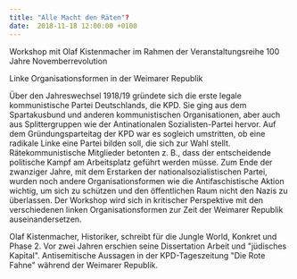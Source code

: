 ```yaml
---
title: "Alle Macht den Räten"?
date:  2018-11-18 12:00:00 +0100
---
```


Workshop mit Olaf Kistenmacher im Rahmen der Veranstaltungsreihe 100 Jahre Novemberrevolution



Linke Organisationsformen in der Weimarer Republik

Über den Jahreswechsel 1918/19 gründete sich die erste legale
kommunistische Partei Deutschlands, die KPD. Sie ging aus dem
Spartakusbund und anderen kommunistischen Organisationen, aber auch aus
Splittergruppen wie der Antinationalen Sozialisten-Partei hervor. Auf
dem Gründungsparteitag der KPD war es sogleich umstritten, ob eine
radikale Linke eine Partei bilden soll, die sich zur Wahl stellt.
Rätekommunistische Mitglieder betonten z. B., dass der entscheidende
politische Kampf am Arbeitsplatz geführt werden müsse. Zum Ende der
zwanziger Jahre, mit dem Erstarken der nationalsozialistischen Partei,
wurden noch andere Organisationsformen wie die Antifaschistische Aktion
wichtig, um sich zu schützen und den öffentlichen Raum nicht den Nazis
zu überlassen. Der Workshop wird sich in kritischer Perspektive mit den
verschiedenen linken Organisationsformen zur Zeit der Weimarer Republik
auseinandersetzen.



Olaf Kistenmacher, Historiker, schreibt für die Jungle World, Konkret
und Phase 2. Vor zwei Jahren erschien seine Dissertation Arbeit und
"jüdisches Kapital". Antisemitische Aussagen in der KPD-Tageszeitung
"Die Rote Fahne" während der Weimarer Republik.


